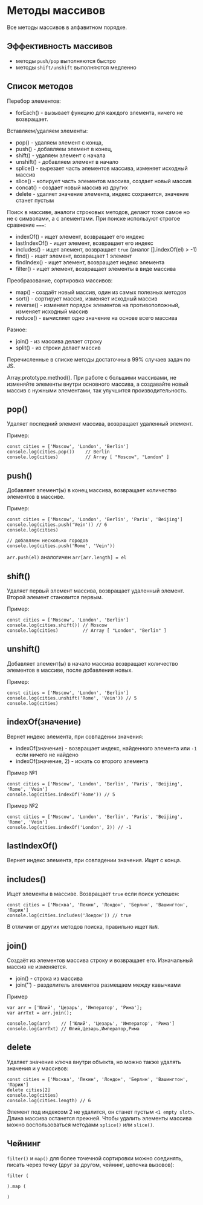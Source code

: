 # Методы массивов
Все методы массивов в алфавитном порядке.

## Эффективность массивов
- методы `push/pop` выполняются быстро
- методы `shift/unshift` выполняются медленно

## Список методов
Перебор элементов:
- forEach() - вызывает функцию для каждого элемента, ничего не возвращает.

Вставляем/удаляем элементы:
- pop()     - удаляем элемент с конца,
- push()    - добавляем элемент в конец,
- shift()   - удаляем элемент с начала
- unshift() - добавляем элемент в начало
- splice()  - вырезает часть элементов массива, изменяет исходный массив
- slice()   - копирует часть элементов массива, создает новый массив
- concat()  - создает новый массив из других
- delete    - удаляет значение элемента, индекс сохранится, значение станет пустым

Поиск в массиве, аналоги строковых методов, делают тоже самое но не с символами, а с элементами. При поиске используют строгое сравнение `===`:
- indexOf()     - ищет элемент, возвращает его индекс
- lastIndexOf() - ищет элемент, возвращает его индекс
- includes()    - ищет элемент, возвращает `true` (аналог [].indexOf(el) > -1)
- find()        - ищет элемент, возвращает 1 элемент
- findIndex()   - ищет элемент, возвращает индекс элемента
- filter()      - ищет элемент, возвращает элементы в виде массива

Преобразование, сортировка массивов:
- map()     - создаёт новый массив, один из самых полезных методов
- sort()    - сортирует массив, изменяет исходный массив
- reverse() - изменяет порядок элементов на противоположный, изменяет исходный массив
- reduce()  - вычисляет одно значение на основе всего массива

Разное:
- join()  - из массива делает строку
- split() - из строки делает массив

Перечисленные в списке методы достаточны в 99% случаев задач по JS.

Array.prototype.method(). При работе с большими массивами, не изменяйте элементы внутри основного массива, а создавайте новый массив с нужными элементами, так улучшится производительность.

## pop()
Удаляет последний элемент массива, возвращает удаленный элемент.

Пример:

    const cities = ['Moscow', 'London', 'Berlin']
    console.log(cities.pop())    // Berlin
    console.log(cities)          // Array [ "Moscow", "London" ]

## push()
Добавляет элемент(ы) в конец массива, возвращает количество элементов в массиве.

Пример: 

    const cities = ['Moscow', 'London', 'Berlin', 'Paris', 'Beijing']
    console.log(cities.push('Vein')) // 6
    console.log(cities)

    // добавляем несколько городов
    console.log(cities.push('Rome', 'Vein'))

`arr.push(el)` аналогичен `arr[arr.length] = el`

## shift()
Удаляет первый элемент массива, возвращает удаленный элемент. Второй элемент становится первым.

Пример:

    const cities = ['Moscow', 'London', 'Berlin']
    console.log(cities.shift()) // Moscow
    console.log(cities)         // Array [ "London", "Berlin" ]

## unshift()
Добавляет элемент(ы) в начало массива возвращает количество элементов в массиве, после добавления новых.

Пример:

    const cities = ['Moscow', 'London', 'Berlin']
    console.log(cities.unshift('Rome', 'Vein')) // 5
    console.log(cities)

## indexOf(значение)
Вернет индекс элемента, при совпадении значения:

- indexOf(значение) - возвращает индекс, найденного элемента или `-1` если ничего не найдено
- indexOf(значение, 2) - искать со второго элемента

Пример №1

    const cities = ['Moscow', 'London', 'Berlin', 'Paris', 'Beijing', 'Rome', 'Vein']
    console.log(cities.indexOf('Rome')) // 5

Пример №2

    const cities = ['Moscow', 'London', 'Berlin', 'Paris', 'Beijing', 'Rome', 'Vein']
    console.log(cities.indexOf('London', 2)) // -1

## lastIndexOf()
Вернет индекс элемента, при совпадении значения. Ищет с конца.

## includes()
Ищет элементы в массиве. Возвращает `true` если поиск успешен:

    const cities = ['Москва', 'Пекин', 'Лондон', 'Берлин', 'Вашингтон', 'Париж']
    console.log(cities.includes('Лондон')) // true

В отличии от других методов поиска, правильно ищет `NaN`.

## join()
Создаёт из элементов массива строку и возвращает его. Изначальный массив не изменяется.

- join() - строка из массива
- join('') - разделитель элементов размещаем между кавычками

Пример

    var arr = ['Юлий', 'Цезарь', 'Император', 'Рима'];
    var arrTxt = arr.join();

    console.log(arr)    // ['Юлий', 'Цезарь', 'Император', 'Рима']
    console.log(arrTxt) // Юлий,Цезарь,Император,Рима

## delete
Удаляет значение ключа внутри объекта, но можно также удалять значения и у массивов:

    const cities = ['Москва', 'Пекин', 'Лондон', 'Берлин', 'Вашингтон', 'Париж']
    delete cities[2]
    console.log(cities)
    console.log(cities.length) // 6

Элемент под индексом 2 не удалится, он станет пустым `<1 empty slot>`. Длина массива останется прежней. Чтобы удалить элементы массива можно воспользоваться методами `splice()` или `slice()`.

## Чейнинг
`filter()` и `map()` для более точечной сортировки можно соединять, писать через точку (друг за другом, чейнинг, цепочка вызовов):

    filter (

    ).map (

    )
